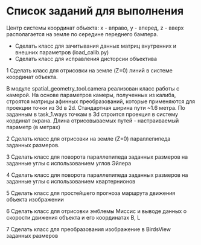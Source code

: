 # Список заданий для выполнения
Центр системы координат объекта: x - вправо, у - вперед, z - вверх располагается на земле по середине переднего бампера. 

- Сделать класс для зачитывания данных матриц внутренних и внешних параметров (load_calib.py)  
- Сделать класс для исправления дисторсии объектива

1 Сделать класс для отрисовки на земле (Z=0) линий в системе координат объекта.

В модуле spatial_geometry_tool.camera реализован класс работы с камерой.
На основе параметров камеры, полученных из калиба, строятся матрицы афинных преобразований,
которые применяются для проекции точки из 3d в 2d.
Стандартная ширина пути ~1.6 метра. По заданным в task_1.ways точкам в 3d
строится проекция в систему кординат экрана.
Длина отрисовываемых путей - настраиваемый параметр (в метрах)

2 Сделать класс для отрисовки на земле (Z=0) параллепипеда заданных размеров.

3 Сделать класс для поворота параллепипеда заданных размеров на заданные углы с использованием углов Эйлера

4 Сделать класс для поворота параллепипеда заданных размеров на заданные углы с использованием квартернионов

5 Сделать класс для простейшего прогноза маршрута движения объекта изображении

6 Сделать класс для отрисовки эмблемы Миссис и выводе данных о скорости движения объекта и его координатах B, L

7 Сделать класс для преобразования изображение в BirdsView заданных размеров
